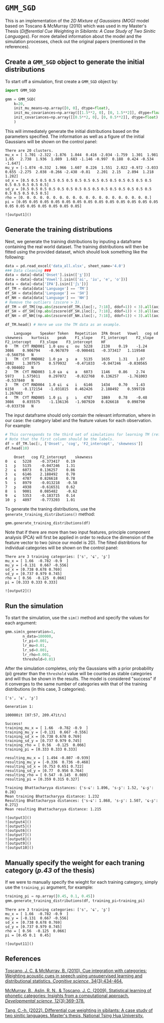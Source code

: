# `GMM_SGD`
This is an implementation of the *2D Mixture of Gaussians (MOG)* model based on Toscano &amp; McMurray (2010) which was used in my Master's Thesis (*Differential Cue Weighting in Sibilants: A Case Study of Two Sinitic Languages*). For more detailed information about the model and the simulation processes, check out the original papers (mentioned in the references).

## Create a `GMM_SGD` object to generate the initial distributions
To start off a simulation, first create a `GMM_SGD` object by:

``` python
import GMM_SGD

gmm = GMM_SGD(
    k=20,
    init_mu_means=np.array([0, 0], dtype=float),
    init_mu_covariances=np.array([[1.5**2, 0], [0, 1.5**2]], dtype=float),
    init_covariances=np.array([[0.5**2, 0], [0, 0.5**2]], dtype=float)
    )
```

This will immediately generate the initial distributions based on the parameters specified. The information as well as a figure of the initial Gaussians will be shown on the control panel:

```
There are 20 clusters.
mu_x = [ 1.701 -2.322 -1.876  1.044  0.416 -2.034 -1.759  1.301  1.981  1.65   2.738  1.936  1.089  1.683 -1.146 -0.997  0.188  0.424 -0.534 -1.647]
mu_y = [-1.074 -0.332  1.966  1.607  0.226  1.551  2.022 -0.972 -3.033  0.655 -2.275  2.038 -0.266 -2.438 -0.81   2.201  2.15   2.894  1.218  1.282]
sd_x = [0.5 0.5 0.5 0.5 0.5 0.5 0.5 0.5 0.5 0.5 0.5 0.5 0.5 0.5 0.5 0.5 0.5 0.5 0.5 0.5]
sd_y = [0.5 0.5 0.5 0.5 0.5 0.5 0.5 0.5 0.5 0.5 0.5 0.5 0.5 0.5 0.5 0.5 0.5 0.5 0.5 0.5]
rho = [0. 0. 0. 0. 0. 0. 0. 0. 0. 0. 0. 0. 0. 0. 0. 0. 0. 0. 0. 0.]
pi = [0.05 0.05 0.05 0.05 0.05 0.05 0.05 0.05 0.05 0.05 0.05 0.05 0.05 0.05 0.05 0.05 0.05 0.05 0.05 0.05]

![output1]()
```

## Generate the training distributions
Next, we generate the training distributions by inputing a dataframe containing the real world dataset. The training distributions will then be fitted using the provided dataset, which should look something like the following:

``` python
data = pd.read_excel('data_all.xlsx', sheet_name='4.0')
### Data cleaning ###
data = data[~data['Onset'].isin(['ʒ'])]
data = data[~data['Vowel'].isin(['ai', 'iu', 'e', 'o'])]
data = data[~data['IPA'].isin(['ʃɿ'])]
df_TM = data[data['Language'] == 'TM']
df_SH = data[data['Language'] == 'SH']
df_NH = data[data['Language'] == 'NH']
# Remove the outliers (zscore > 3).
df_TM = df_TM[(np.abs(zscore(df_TM.iloc[:, 7:18], ddof=1)) < 3).all(axis=1)]
df_SH = df_SH[(np.abs(zscore(df_SH.iloc[:, 7:18], ddof=1)) < 3).all(axis=1)]
df_NH = df_NH[(np.abs(zscore(df_NH.iloc[:, 7:18], ddof=1)) < 3).all(axis=1)]

df_TM.head() # Here we use the TM data as an example.
```

```
	Language	Speaker	Token	Repetition	IPA	Onset	Vowel	cog	sd	skewness	kurtosis	peak	F1_slope	F1_intercept	F2_slope	F2_intercept	F3_slope	F3_intercept	HF
0	TM	CYT	RND001	1.0	ɕou	ɕ	ou	5228	2138	0.19	-1.24	3086	0.906794	-0.967879	-0.900481	-0.373417	1.119548	-0.560756	N
1	TM	CYT	RND002	1.0	ʂa	ʂ	a	5135	1635	1.31	1.07	3882	1.307575	0.579932	-0.471833	-0.047246	-0.030565	-0.984602	N
2	TM	CYT	RND003	1.0	ɕa	ɕ	a	6073	1146	0.86	2.74	5973	1.575011	0.297072	-0.822768	0.136257	-1.761003	-0.537840	N
3	TM	CYT	RND004	1.0	ɕi	ɕ	i	6146	1434	0.70	1.43	6158	-0.172154	-1.031815	0.462426	2.188492	0.599728	1.267603	Y
4	TM	CYT	RND005	1.0	ʂɿ	ʂ	ɿ	4787	1869	0.78	-0.48	3086	0.035575	-1.136136	-1.987920	0.826618	0.098790	-0.033738	N
```

The input dataframe should only contain the relevant information, where in our case: the category label and the feature values for each observation. For example:

```python
# This corresponds to the third set of simulations for learning TM (refer to page 38 of the thesis).
# Note that the first column should be the labels.
df = df_TM.loc[:, ['Onset', 'cog', 'F2_intercept', 'skewness']]
df.head(10)
```

```
	Onset	cog	F2_intercept	skewness
0	ɕ	5228	-0.373417	0.19
1	ʂ	5135	-0.047246	1.31
2	ɕ	6073	0.136257	0.86
3	ɕ	6146	2.188492	0.70
4	ʂ	4787	0.826618	0.78
5	s	8979	-0.013218	-0.58
7	ʂ	4938	-0.616531	0.62
8	s	9001	0.085482	-0.62
9	ɕ	5353	-0.183715	0.14
10	ʂ	4897	-0.773203	1.01
```

To generate the traning distributions, use the `generate_training_distributions()` method:

```python
gmm.generate_training_distributions(df)
```

Note that if there are more than two input features, principle component analysis (PCA) will first be applied in order to reduce the dimension of the feature vector to two (since our model is 2D). The fiited distribtions for individual categories will be shown on the control panel:

```
There are 3 training categories: ['s', 'ɕ', 'ʂ']
mu_x = [ 1.66  -0.782 -0.9  ]
mu_y = [-0.131  0.667 -0.556]
sd_x = [0.738 0.678 0.769]
sd_y = [0.737 0.979 0.745]
rho = [ 0.56  -0.125  0.066]
pi = [0.333 0.333 0.333]

![output2]()
```

## Run the simulation
To start the simulation, use the `sim()` method and specify the values for each argument:

``` python
gmm.sim(n_generation=1,
        n_data=100000,
        lr_pi=0.001,
        lr_mu=0.01,
        lr_sd=0.001,
        lr_rho=0.001,
        threshold=0.01)
```

After the simulation completes, only the Gaussians with a prior probability (pi) greater than the `threshold` value will be counted as stable categories and will thus be shown in the results. The model is considered "success" if it converges to the same number of categories with that of the training distributions (in this case, 3 categories).

```
['s', 'ɕ', 'ʂ']

Generation 1:

100000it [07:57, 209.47it/s]

Success!
training_mu_x = [ 1.66  -0.782 -0.9  ]
training_mu_y = [-0.131  0.667 -0.556]
training_sd_x = [0.738 0.678 0.769]
training_sd_y = [0.737 0.979 0.745]
training_rho = [ 0.56  -0.125  0.066]
training_pi = [0.333 0.333 0.333]

resulting_mu_x = [ 1.494 -0.807 -0.939]
resulting_mu_y = [-0.336  0.736 -0.468]
resulting_sd_x = [0.753 0.651 0.722]
resulting_sd_y = [0.77  0.956 0.764]
resulting_rho = [ 0.547 -0.145  0.089]
resulting_pi = [0.359 0.315 0.327]

Training Bhattacharyya distances: {'s-ɕ': 1.896, 's-ʂ': 1.52, 'ɕ-ʂ': 0.28}
Mean training Bhattacharyya distance: 1.232
Resulting Bhattacharyya distances: {'s-ɕ': 1.868, 's-ʂ': 1.507, 'ɕ-ʂ': 0.271}
Mean resulting Bhattacharyya distance: 1.215

![output3]()
![output4]()
![output5]()
![output6]()
![output7]()
![output8]()
![output9]()
![output10]()
```

## Manually specify the weight for each traning category (*p.43* of the thesis)
If we were to manually specify the wieght for each training category, simply use the `training_pi` argument, for example:

``` python
training_pi = np.array([0.45, 0.1, 0.45])
gmm.generate_training_distributions(df, training_pi=training_pi)
```

```
There are 3 training categories: ['s', 'ɕ', 'ʂ']
mu_x = [ 1.66  -0.782 -0.9  ]
mu_y = [-0.131  0.667 -0.556]
sd_x = [0.738 0.678 0.769]
sd_y = [0.737 0.979 0.745]
rho = [ 0.56  -0.125  0.066]
pi = [0.45 0.1  0.45]

![output11]()
```

## References
[Toscano, J. C. & McMurray, B. (2010). Cue integration with categories: Weighting acoustic cues in speech using unsupervised learning and distributional statistics. *Cognitive science*, 34(3):434-464.](https://onlinelibrary.wiley.com/doi/pdfdirect/10.1111/j.1551-6709.2009.01077.x)

[McMurray, B., Aslin, R. N., & Toscano, J. C. (2009). Statistical learning of phonetic categories: Insights from a computational approach. *Developmental science*, 12(3):369-378.](https://onlinelibrary.wiley.com/doi/pdf/10.1111/j.1467-7687.2009.00822.x?casa_token=rJXx8rbnsdEAAAAA:vBgAm7kaLgaUXA_-Po1QPzt3cQRfeM9bo7z2pN3hJuBkTNFFg9H9J61MZoCfnwFkfbzGgjiIDLaYCULP)

[Tang, C.-h. (2022). Differential cue weighting in sibilants: A case study of two sinitic languages. Master's thesis, National Tsing Hua University.](https://etd.lib.nctu.edu.tw/cgi-bin/gs32/hugsweb.cgi?o=dnthucdr&s=id=%22G021070445010%22.&searchmode=basic)




